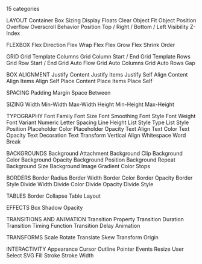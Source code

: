 15 categories

LAYOUT
Container
Box Sizing
Display
Floats
Clear
Object Fit
Object Position
Overflow
Overscroll Behavior
Position
Top / Right / Bottom / Left
Visibility
Z-Index

FLEXBOX
Flex Direction
Flex Wrap
Flex
Flex Grow
Flex Shrink
Order

GRID
Grid Template Columns
Grid Column Start / End
Grid Template Rows
Grid Row Start / End
Grid Auto Flow
Grid Auto Columns
Grid Auto Rows
Gap

BOX ALIGNMENT
Justify Content
Justify Items
Justify Self
Align Content
Align Items
Align Self
Place Content
Place Items
Place Self

SPACING
Padding
Margin
Space Between

SIZING
Width
Min-Width
Max-Width
Height
Min-Height
Max-Height

TYPOGRAPHY
Font Family
Font Size
Font Smoothing
Font Style
Font Weight
Font Variant Numeric
Letter Spacing
Line Height
List Style Type
List Style Position
Placeholder Color
Placeholder Opacity
Text Align
Text Color
Text Opacity
Text Decoration
Text Transform
Vertical Align
Whitespace
Word Break

BACKGROUNDS
Background Attachment
Background Clip
Background Color
Background Opacity
Background Position
Background Repeat
Background Size
Background Image
Gradient Color Stops

BORDERS
Border Radius
Border Width
Border Color
Border Opacity
Border Style
Divide Width
Divide Color
Divide Opacity
Divide Style

TABLES
Border Collapse
Table Layout

EFFECTS
Box Shadow
Opacity

TRANSITIONS AND ANIMATION
Transition Property
Transition Duration
Transition Timing Function
Transition Delay
Animation

TRANSFORMS
Scale
Rotate
Translate
Skew
Transform Origin

INTERACTIVITY
Appearance
Cursor
Outline
Pointer Events
Resize
User Select
SVG
Fill
Stroke
Stroke Width
